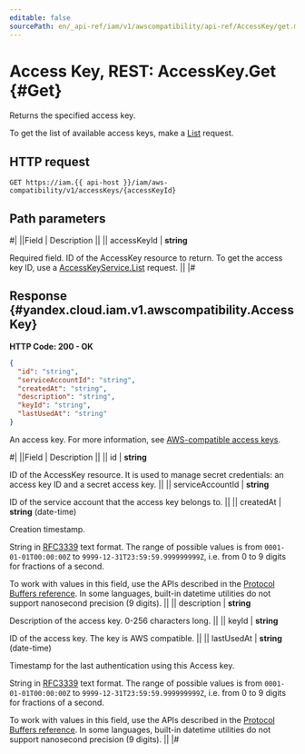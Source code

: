 ```yaml
---
editable: false
sourcePath: en/_api-ref/iam/v1/awscompatibility/api-ref/AccessKey/get.md
---
```


# Access Key, REST: AccessKey.Get {#Get}

Returns the specified access key.

To get the list of available access keys, make a [List](/docs/iam/api-ref/AccessKey/list#List) request.

## HTTP request

```
GET https://iam.{{ api-host }}/iam/aws-compatibility/v1/accessKeys/{accessKeyId}
```

## Path parameters

#|
||Field | Description ||
|| accessKeyId | **string**

Required field. ID of the AccessKey resource to return.
To get the access key ID, use a [AccessKeyService.List](/docs/iam/api-ref/AccessKey/list#List) request. ||
|#

## Response {#yandex.cloud.iam.v1.awscompatibility.AccessKey}

**HTTP Code: 200 - OK**

```json
{
  "id": "string",
  "serviceAccountId": "string",
  "createdAt": "string",
  "description": "string",
  "keyId": "string",
  "lastUsedAt": "string"
}
```

An access key.
For more information, see [AWS-compatible access keys](/docs/iam/concepts/authorization/access-key).

#|
||Field | Description ||
|| id | **string**

ID of the AccessKey resource.
It is used to manage secret credentials: an access key ID and a secret access key. ||
|| serviceAccountId | **string**

ID of the service account that the access key belongs to. ||
|| createdAt | **string** (date-time)

Creation timestamp.

String in [RFC3339](https://www.ietf.org/rfc/rfc3339.txt) text format. The range of possible values is from
`0001-01-01T00:00:00Z` to `9999-12-31T23:59:59.999999999Z`, i.e. from 0 to 9 digits for fractions of a second.

To work with values in this field, use the APIs described in the
[Protocol Buffers reference](https://developers.google.com/protocol-buffers/docs/reference/overview).
In some languages, built-in datetime utilities do not support nanosecond precision (9 digits). ||
|| description | **string**

Description of the access key. 0-256 characters long. ||
|| keyId | **string**

ID of the access key.
The key is AWS compatible. ||
|| lastUsedAt | **string** (date-time)

Timestamp for the last authentication using this Access key.

String in [RFC3339](https://www.ietf.org/rfc/rfc3339.txt) text format. The range of possible values is from
`0001-01-01T00:00:00Z` to `9999-12-31T23:59:59.999999999Z`, i.e. from 0 to 9 digits for fractions of a second.

To work with values in this field, use the APIs described in the
[Protocol Buffers reference](https://developers.google.com/protocol-buffers/docs/reference/overview).
In some languages, built-in datetime utilities do not support nanosecond precision (9 digits). ||
|#